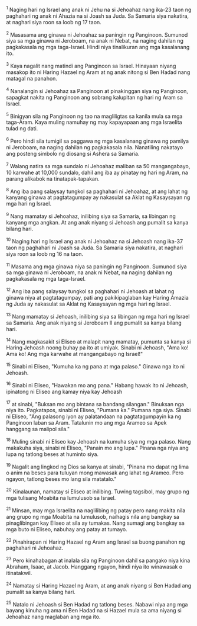 <sup>1</sup>
Naging hari ng Israel ang anak ni Jehu na si Jehoahaz nang ika-23 taon ng paghahari ng anak ni Ahazia na si Joash sa Juda. Sa Samaria siya nakatira, at naghari siya roon sa loob ng 17 taon. 

<sup>2</sup>
Masasama ang ginawa ni Jehoahaz sa paningin ng Panginoon. Sumunod siya sa mga ginawa ni Jeroboam, na anak ni Nebat, na naging dahilan ng pagkakasala ng mga taga-Israel. Hindi niya tinalikuran ang mga kasalanang ito. 

<sup>3</sup>
Kaya nagalit nang matindi ang Panginoon sa Israel. Hinayaan niyang masakop ito ni Haring Hazael ng Aram at ng anak nitong si Ben Hadad nang matagal na panahon. 

<sup>4</sup>
Nanalangin si Jehoahaz sa Panginoon at pinakinggan siya ng Panginoon, sapagkat nakita ng Panginoon ang sobrang kalupitan ng hari ng Aram sa Israel. 

<sup>5</sup>
Binigyan sila ng Panginoon ng tao na magliligtas sa kanila mula sa mga taga-Aram. Kaya muling namuhay ng may kapayapaan ang mga Israelita tulad ng dati. 

<sup>6</sup>
Pero hindi sila tumigil sa paggawa ng mga kasalanang ginawa ng pamilya ni Jeroboam, na naging dahilan ng pagkakasala nila. Nanatiling nakatayo ang posteng simbolo ng diosang si Ashera sa Samaria. 

<sup>7</sup>
Walang natira sa mga sundalo ni Jehoahaz maliban sa 50 mangangabayo, 10 karwahe at 10,000 sundalo, dahil ang iba ay pinatay ng hari ng Aram, na parang alikabok na tinatapak-tapakan. 

<sup>8</sup>
Ang iba pang salaysay tungkol sa paghahari ni Jehoahaz, at ang lahat ng kanyang ginawa at pagtatagumpay ay nakasulat sa Aklat ng Kasaysayan ng mga hari ng Israel. 

<sup>9</sup>
Nang mamatay si Jehoahaz, inilibing siya sa Samaria, sa libingan ng kanyang mga angkan. At ang anak niyang si Jehoash ang pumalit sa kanya bilang hari.

<sup>10</sup>
Naging hari ng Israel ang anak ni Jehoahaz na si Jehoash nang ika-37 taon ng paghahari ni Joash sa Juda. Sa Samaria siya nakatira, at naghari siya roon sa loob ng 16 na taon. 

<sup>11</sup>
Masama ang mga ginawa niya sa paningin ng Panginoon. Sumunod siya sa mga ginawa ni Jeroboam, na anak ni Nebat, na naging dahilan ng pagkakasala ng mga taga-Israel. 

<sup>12</sup>
Ang iba pang salaysay tungkol sa paghahari ni Jehoash at lahat ng ginawa niya at pagtatagumpay, pati ang pakikipaglaban kay Haring Amazia ng Juda ay nakasulat sa Aklat ng Kasaysayan ng mga hari ng Israel. 

<sup>13</sup>
Nang mamatay si Jehoash, inilibing siya sa libingan ng mga hari ng Israel sa Samaria. Ang anak niyang si Jeroboam II ang pumalit sa kanya bilang hari.

<sup>14</sup>
Nang magkasakit si Eliseo at malapit nang mamatay, pumunta sa kanya si Haring Jehoash noong buhay pa ito at umiyak. Sinabi ni Jehoash, "Ama ko! Ama ko! Ang mga karwahe at mangangabayo ng Israel!" 

<sup>15</sup>
Sinabi ni Eliseo, "Kumuha ka ng pana at mga palaso." Ginawa nga ito ni Jehoash. 

<sup>16</sup>
Sinabi ni Eliseo, "Hawakan mo ang pana." Habang hawak ito ni Jehoash, ipinatong ni Eliseo ang kamay niya kay Jehoash 

<sup>17</sup>
at sinabi, "Buksan mo ang bintana sa bandang silangan." Binuksan nga niya ito. Pagkatapos, sinabi ni Eliseo, "Pumana ka." Pumana nga siya. Sinabi ni Eliseo, "Ang palasong iyon ay palatandaan na pagtatagumpayin ka ng Panginoon laban sa Aram. Tatalunin mo ang mga Arameo sa Apek hanggang sa malipol sila." 

<sup>18</sup>
Muling sinabi ni Eliseo kay Jehoash na kumuha siya ng mga palaso. Nang makakuha siya, sinabi ni Eliseo, "Panain mo ang lupa." Pinana nga niya ang lupa ng tatlong beses at huminto siya. 

<sup>19</sup>
Nagalit ang lingkod ng Dios sa kanya at sinabi, "Pinana mo dapat ng lima o anim na beses para tuluyan mong mawasak ang lahat ng Arameo. Pero ngayon, tatlong beses mo lang sila matatalo." 

<sup>20</sup>
Kinalaunan, namatay si Eliseo at inilibing. Tuwing tagsibol, may grupo ng mga tulisang Moabita na lumulusob sa Israel. 

<sup>21</sup>
Minsan, may mga Israelita na naglilibing ng patay pero nang makita nila ang grupo ng mga Moabita na lumulusob, naihagis nila ang bangkay sa pinaglibingan kay Eliseo at sila ay tumakas. Nang sumagi ang bangkay sa mga buto ni Eliseo, nabuhay ang patay at tumayo. 

<sup>22</sup>
Pinahirapan ni Haring Hazael ng Aram ang Israel sa buong panahon ng paghahari ni Jehoahaz. 

<sup>23</sup>
Pero kinahabagan at inalala sila ng Panginoon dahil sa pangako niya kina Abraham, Isaac, at Jacob. Hanggang ngayon, hindi niya ito winawasak o itinatakwil. 

<sup>24</sup>
Namatay si Haring Hazael ng Aram, at ang anak niyang si Ben Hadad ang pumalit sa kanya bilang hari. 

<sup>25</sup>
Natalo ni Jehoash si Ben Hadad ng tatlong beses. Nabawi niya ang mga bayang kinuha ng ama ni Ben Hadad na si Hazael mula sa ama niyang si Jehoahaz nang maglaban ang mga ito.